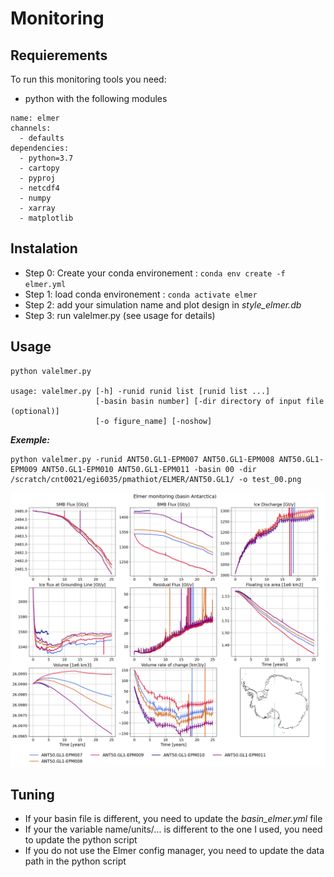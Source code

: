 # Monitoring

## Requierements

To run this monitoring tools you need:
- python with the following modules

```
name: elmer
channels:
  - defaults
dependencies:
  - python=3.7
  - cartopy
  - pyproj
  - netcdf4
  - numpy
  - xarray
  - matplotlib
``` 

## Instalation

- Step 0: Create your conda environement : `conda env create -f elmer.yml`
- Step 1: load conda environement : `conda activate elmer`
- Step 2: add your simulation name and plot design in *style_elmer.db*
- Step 3: run valelmer.py (see usage for details)

## Usage

```
python valelmer.py

usage: valelmer.py [-h] -runid runid list [runid list ...]
                   [-basin basin number] [-dir directory of input file (optional)]
                   [-o figure_name] [-noshow]
```

***Exemple:***
```
python valelmer.py -runid ANT50.GL1-EPM007 ANT50.GL1-EPM008 ANT50.GL1-EPM009 ANT50.GL1-EPM010 ANT50.GL1-EPM011 -basin 00 -dir /scratch/cnt0021/egi6035/pmathiot/ELMER/ANT50.GL1/ -o test_00.png
```
![Exemple output](test_00.png)

## Tuning
- If your basin file is different, you need to update the *basin_elmer.yml* file
- If your the variable name/units/... is different to the one I used, you need to update the python script
- If you do not use the Elmer config manager, you need to update the data path in the python script
